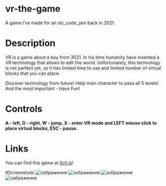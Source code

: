 # vr-the-game
A game I've made for an olc_code_jam back in 2021.

# Description
VR is a game about a boy from 3021. In his time humanity have invented a VR technology that allows to edit the world. Unfortunately, this technology is not perfect yet, so it has limited time to use and limited number of virtual blocks that you can place.

Discover technology from future! Help main character to pass all 5 levels! And the most important - Have Fun!

# Controls
__A - left, D - right, W - jump, X - enter VR mode and LEFT mouse click to place virtual blocks, ESC - pause.__

# Links
You can find this game at [itch.io](https://felixjoykind.itch.io/vr)!

#Screenshots
![зображення](https://github.com/felixjoykind/vr-the-game/assets/58269994/dbe793b1-5154-47d8-b278-0f32d9eea884)
![зображення](https://github.com/felixjoykind/vr-the-game/assets/58269994/192051af-7d24-45b4-afa2-ea687c3d588d)
![зображення](https://github.com/felixjoykind/vr-the-game/assets/58269994/fcb7f554-8801-495d-ac45-56e9193889bd)
![зображення](https://github.com/felixjoykind/vr-the-game/assets/58269994/039e602d-97e5-4dd3-9741-ce861cd40373)
